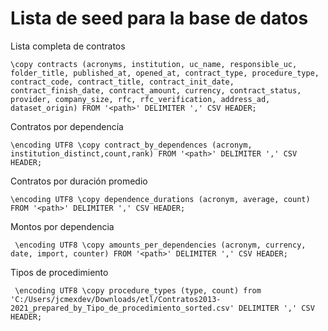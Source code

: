 # Lista de seed para la base de datos

Lista completa de contratos

```
\copy contracts (acronyms, institution, uc_name, responsible_uc, folder_title, published_at, opened_at, contract_type, procedure_type, contract_code, contract_title, contract_init_date, contract_finish_date, contract_amount, currency, contract_status, provider, company_size, rfc, rfc_verification, address_ad, dataset_origin) FROM '<path>' DELIMITER ',' CSV HEADER;
```

Contratos por dependencía

```
\encoding UTF8 \copy contract_by_dependences (acronym, institution_distinct,count,rank) FROM '<path>' DELIMITER ',' CSV HEADER;
```

Contratos por duración promedio

```
\encoding UTF8 \copy dependence_durations (acronym, average, count) FROM '<path>' DELIMITER ',' CSV HEADER;
```

Montos por dependencia

```
 \encoding UTF8 \copy amounts_per_dependencies (acronym, currency, date, import, counter) FROM '<path>' DELIMITER ',' CSV HEADER;
```

Tipos de procedimiento

```
 \encoding UTF8 \copy procedure_types (type, count) from 'C:/Users/jcmexdev/Downloads/etl/Contratos2013-2021_prepared_by_Tipo_de_procedimiento_sorted.csv' DELIMITER ',' CSV HEADER;
```
